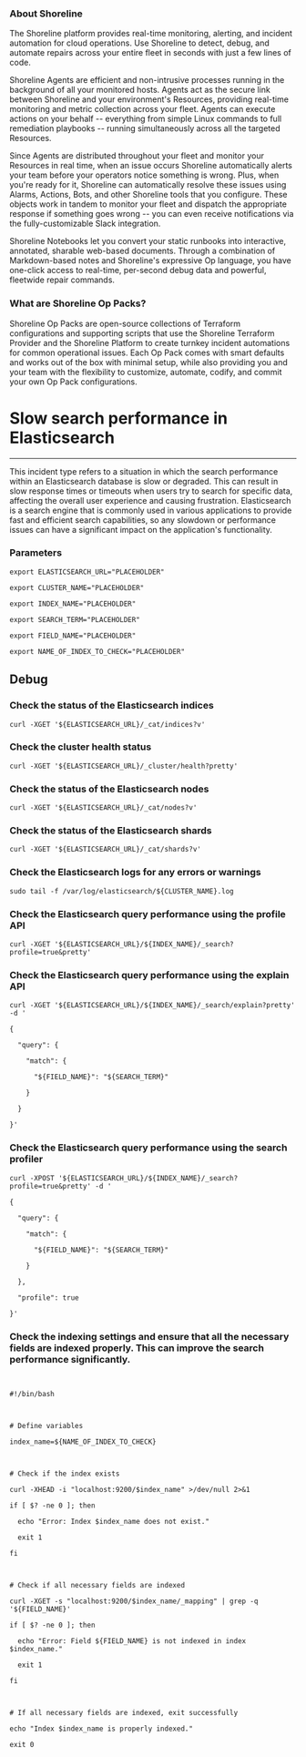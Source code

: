 
### About Shoreline
The Shoreline platform provides real-time monitoring, alerting, and incident automation for cloud operations. Use Shoreline to detect, debug, and automate repairs across your entire fleet in seconds with just a few lines of code.

Shoreline Agents are efficient and non-intrusive processes running in the background of all your monitored hosts. Agents act as the secure link between Shoreline and your environment's Resources, providing real-time monitoring and metric collection across your fleet. Agents can execute actions on your behalf -- everything from simple Linux commands to full remediation playbooks -- running simultaneously across all the targeted Resources.

Since Agents are distributed throughout your fleet and monitor your Resources in real time, when an issue occurs Shoreline automatically alerts your team before your operators notice something is wrong. Plus, when you're ready for it, Shoreline can automatically resolve these issues using Alarms, Actions, Bots, and other Shoreline tools that you configure. These objects work in tandem to monitor your fleet and dispatch the appropriate response if something goes wrong -- you can even receive notifications via the fully-customizable Slack integration.

Shoreline Notebooks let you convert your static runbooks into interactive, annotated, sharable web-based documents. Through a combination of Markdown-based notes and Shoreline's expressive Op language, you have one-click access to real-time, per-second debug data and powerful, fleetwide repair commands.

### What are Shoreline Op Packs?
Shoreline Op Packs are open-source collections of Terraform configurations and supporting scripts that use the Shoreline Terraform Provider and the Shoreline Platform to create turnkey incident automations for common operational issues. Each Op Pack comes with smart defaults and works out of the box with minimal setup, while also providing you and your team with the flexibility to customize, automate, codify, and commit your own Op Pack configurations.

# Slow search performance in Elasticsearch
---

This incident type refers to a situation in which the search performance within an Elasticsearch database is slow or degraded. This can result in slow response times or timeouts when users try to search for specific data, affecting the overall user experience and causing frustration. Elasticsearch is a search engine that is commonly used in various applications to provide fast and efficient search capabilities, so any slowdown or performance issues can have a significant impact on the application's functionality.

### Parameters
```shell
export ELASTICSEARCH_URL="PLACEHOLDER"

export CLUSTER_NAME="PLACEHOLDER"

export INDEX_NAME="PLACEHOLDER"

export SEARCH_TERM="PLACEHOLDER"

export FIELD_NAME="PLACEHOLDER"

export NAME_OF_INDEX_TO_CHECK="PLACEHOLDER"
```

## Debug

### Check the status of the Elasticsearch indices
```shell
curl -XGET '${ELASTICSEARCH_URL}/_cat/indices?v'
```

### Check the cluster health status
```shell
curl -XGET '${ELASTICSEARCH_URL}/_cluster/health?pretty'
```

### Check the status of the Elasticsearch nodes
```shell
curl -XGET '${ELASTICSEARCH_URL}/_cat/nodes?v'
```

### Check the status of the Elasticsearch shards
```shell
curl -XGET '${ELASTICSEARCH_URL}/_cat/shards?v'
```

### Check the Elasticsearch logs for any errors or warnings
```shell
sudo tail -f /var/log/elasticsearch/${CLUSTER_NAME}.log
```

### Check the Elasticsearch query performance using the profile API
```shell
curl -XGET '${ELASTICSEARCH_URL}/${INDEX_NAME}/_search?profile=true&pretty'
```

### Check the Elasticsearch query performance using the explain API
```shell
curl -XGET '${ELASTICSEARCH_URL}/${INDEX_NAME}/_search/explain?pretty' -d '

{

  "query": {

    "match": {

      "${FIELD_NAME}": "${SEARCH_TERM}"

    }

  }

}'
```

### Check the Elasticsearch query performance using the search profiler
```shell
curl -XPOST '${ELASTICSEARCH_URL}/${INDEX_NAME}/_search?profile=true&pretty' -d '

{

  "query": {

    "match": {

      "${FIELD_NAME}": "${SEARCH_TERM}"

    }

  },

  "profile": true

}'
```

### Check the indexing settings and ensure that all the necessary fields are indexed properly. This can improve the search performance significantly.
```shell


#!/bin/bash



# Define variables

index_name=${NAME_OF_INDEX_TO_CHECK}



# Check if the index exists

curl -XHEAD -i "localhost:9200/$index_name" >/dev/null 2>&1

if [ $? -ne 0 ]; then

  echo "Error: Index $index_name does not exist."

  exit 1

fi



# Check if all necessary fields are indexed

curl -XGET -s "localhost:9200/$index_name/_mapping" | grep -q '${FIELD_NAME}'

if [ $? -ne 0 ]; then

  echo "Error: Field ${FIELD_NAME} is not indexed in index $index_name."

  exit 1

fi



# If all necessary fields are indexed, exit successfully

echo "Index $index_name is properly indexed."

exit 0


```